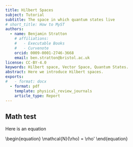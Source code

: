 ```yaml
---
title: Hilbert Spaces 
subject: Tutorial
subtitle: The space in which quantum states live
# short_title: How to MyST
authors:
  - name: Benjamin Stratton
    # affiliations:
    #   - Executable Books
    #   - Curvenote
    orcid: 0009-0001-2746-3668
    email: ben.stratton@bristol.ac.uk
license: CC-BY-4.0
keywords: Hilbert space, Vector Space, Quantum States. 
abstract: Here we introduce Hilbert spaces.
exports:
#   - format: docx
  - format: pdf
    template: physical_review_journals
    article_type: Report
---
```


## Math test

Here is an equation 

\begin{equation}
\mathcal{N}(\rho) = \rho'
\end{equation}








